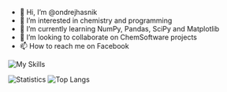- 👋 Hi, I’m @ondrejhasnik
- 👀 I’m interested in chemistry and programming
- 🌱 I’m currently learning NumPy, Pandas, SciPy and Matplotlib
- 💞️ I’m looking to collaborate on ChemSoftware projects
- 📫 How to reach me on Facebook

![My Skills](https://skillicons.dev/icons?i=linux,ubuntu,py,pycharm,anaconda,pytorch,tensorflow,sklearn,postgres,git,latex,md,html,css,js,ts,react,vscode,github,gitlab,docker,obsidian&perline=10)

![Statistics](https://github-readme-stats.vercel.app/api?username=ondrejhasnik&show_icons=true&theme=transparent)
![Top Langs](https://github-readme-stats.vercel.app/api/top-langs/?username=ondrejhasnik&layout=compact&langs_count=8)

